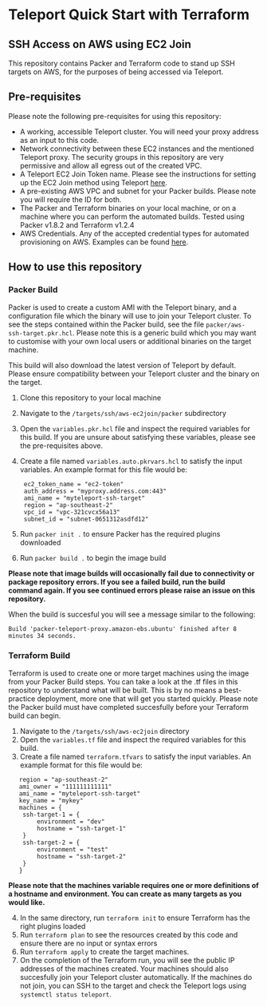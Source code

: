 # Teleport Quick Start with Terraform
## SSH Access on AWS using EC2 Join

This repository contains Packer and Terraform code to stand up SSH targets on AWS, for the purposes of being accessed via Teleport. 

## Pre-requisites
Please note the following pre-requisites for using this repository:
- A working, accessible Teleport cluster. You will need your proxy address as an input to this code. 
- Network connectivity between these EC2 instances and the mentioned Teleport proxy. The security groups in this repository are very permissive and allow all egress out of the created VPC. 
- A Teleport EC2 Join Token name. Please see the instructions for setting up the EC2 Join method using Teleport [here](https://goteleport.com/docs/setup/guides/joining-nodes-aws-ec2/).
- A pre-existing AWS VPC and subnet for your Packer builds. Please note you will require the ID for both.
- The Packer and Terraform binaries on your local machine, or on a machine where you can perform the automated builds. Tested using Packer v1.8.2 and Terraform v1.2.4
- AWS Credentials. Any of the accepted credential types for automated provisioning on AWS. Examples can be found [here](https://registry.terraform.io/providers/hashicorp/aws/latest/docs).

## How to use this repository

### Packer Build
Packer is used to create a custom AMI with the Teleport binary, and a configuration file which the binary will use to join your Teleport cluster. To see the steps contained within the Packer build, see the file `packer/aws-ssh-target.pkr.hcl`. Please note this is a generic build which you may want to customise with your own local users or additional binaries on the target machine. 

This build will also download the latest version of Teleport by default. Please ensure compatibility between your Teleport cluster and the binary on the target. 

1. Clone this repository to your local machine 
2. Navigate to the `/targets/ssh/aws-ec2join/packer` subdirectory
3. Open the `variables.pkr.hcl` file and inspect the required variables for this build. If you are unsure about satisfying these variables, please see the pre-requisites above. 
4. Create a file named `variables.auto.pkrvars.hcl` to satisfy the input variables. An example format for this file would be: 
   
   ```
    ec2_token_name = "ec2-token"
    auth_address = "myproxy.address.com:443"
    ami_name = "myteleport-ssh-target"
    region = "ap-southeast-2"
    vpc_id = "vpc-321cvcx56a13"
    subnet_id = "subnet-0651312asdfd12"
    ```
5. Run `packer init .` to ensure Packer has the required plugins downloaded
6. Run `packer build .` to begin the image build

**Please note that image builds will occasionally fail due to connectivity or package repository errors. If you see a failed build, run the build command again. If you see continued errors please raise an issue on this repository.**

When the build is succesful you will see a message similar to the following: 
```
Build 'packer-teleport-proxy.amazon-ebs.ubuntu' finished after 8 minutes 34 seconds.
```


### Terraform Build
Terraform is used to create one or more target machines using the image from your Packer Build steps. You can take a look at the .tf files in this repository to understand what will be built. This is by no means a best-practice deployment, more one that will get you started quickly. Please note the Packer build must have completed succesfully before your Terraform build can begin.

1. Navigate to the `/targets/ssh/aws-ec2join` directory
2. Open the `variables.tf` file and inspect the required variables for this build.
3. Create a file named `terraform.tfvars` to satisfy the input variables. An example format for this file would be: 

```
   region = "ap-southeast-2"
   ami_owner = "111111111111"
   ami_name = "myteleport-ssh-target"
   key_name = "mykey"
   machines = {
    ssh-target-1 = {
        environment = "dev"
        hostname = "ssh-target-1"
    }
    ssh-target-2 = {
        environment = "test"
        hostname = "ssh-target-2"
    }
   }
```
**Please note that the machines variable requires one or more definitions of a hostname and environment. You can create as many targets as you would like.**

4. In the same directory, run `terraform init` to ensure Terraform has the right plugins loaded
5. Run `terraform plan` to see the resources created by this code and ensure there are no input or syntax errors
6. Run `terraform apply` to create the target machines. 
7. On the completion of the Terraform run, you will see the public IP addresses of the machines created. Your machines should also succesfully join your Teleport cluster automatically. If the machines do not join, you can SSH to the target and check the Teleport logs using `systemctl status teleport`. 